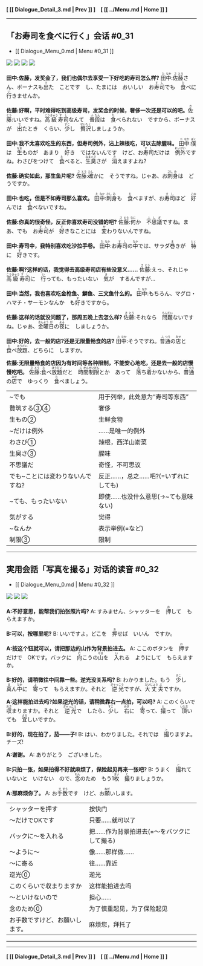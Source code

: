 **[ [[ Dialogue_Detail_3.md | Prev ]] ]　[ [[ ../Menu.md | Home ]] ]**

---
## 「お寿司を食べに行く」会话 #0_31
* [[ Dialogue_Menu_0.md | Menu #0_31 ]]

![](src/susi_o_taberu_1.JPG)
![](src/susi_o_taberu_2.JPG)
![](src/susi_o_taberu_3.JPG)
![](src/susi_o_taberu_4.JPG)

**田中:佐藤，发奖金了，我们也偶尔去享受一下好吃的寿司怎么样?**
<ruby>田<rp>(</rp><rt>た</rt><rp>)</rp></ruby><ruby>中<rp>(</rp><rt>なか</rt><rp>)</rp></ruby>:<ruby>佐<rp>(</rp><rt>さ</rt><rp>)</rp></ruby><ruby>藤<rp>(</rp><rt>とう</rt><rp>)</rp></ruby>さん、ボーナスも<ruby>出<rp>(</rp><rt>で</rt><rp>)</rp></ruby>た　ことです　し、たまには　おいしい　お<ruby>寿<rp>(</rp><rt>す</rt><rp>)</rp></ruby><ruby>司<rp>(</rp><rt>し</rt><rp>)</rp></ruby>でも　<ruby>食<rp>(</rp><rt>た</rt><rp>)</rp></ruby>べに　<ruby>行<rp>(</rp><rt>い</rt><rp>)</rp></ruby>きませんか。

**佐藤:好啊，平时难得吃到高级寿司，发奖金的时候，奢侈一次还是可以的吧。**
<ruby>佐<rp>(</rp><rt>さ</rt><rp>)</rp></ruby><ruby>藤<rp>(</rp><rt>とう</rt><rp>)</rp></ruby>:いいですね。<ruby>高<rp>(</rp><rt>こう</rt><rp>)</rp></ruby><ruby>級<rp>(</rp><rt>きゅう</rt><rp>)</rp></ruby><ruby>寿<rp>(</rp><rt>す</rt><rp>)</rp></ruby><ruby>司<rp>(</rp><rt>し</rt><rp>)</rp></ruby>なんて　<ruby>普<rp>(</rp><rt>ふ</rt><rp>)</rp></ruby><ruby>段<rp>(</rp><rt>だん</rt><rp>)</rp></ruby>は　<ruby>食<rp>(</rp><rt>た</rt><rp>)</rp></ruby>べられない　ですから、ボーナスが　<ruby>出<rp>(</rp><rt>で</rt><rp>)</rp></ruby>たとき　くらい、<ruby>少<rp>(</rp><rt>すこ</rt><rp>)</rp></ruby>し　<ruby>贅<rp>(</rp><rt>ぜい</rt><rp>)</rp></ruby><ruby>沢<rp>(</rp><rt>たく</rt><rp>)</rp></ruby>しましょうか。

**田中:我不太喜欢吃生的东西，但寿司例外，沾上辣根吃，可以去除腥味。**
<ruby>田<rp>(</rp><rt>た</rt><rp>)</rp></ruby><ruby>中<rp>(</rp><rt>なか</rt><rp>)</rp></ruby>:<ruby>僕<rp>(</rp><rt>ぼく</rt><rp>)</rp></ruby>は　<ruby>生<rp>(</rp><rt>なま</rt><rp>)</rp></ruby>ものが　あまり　<ruby>好<rp>(</rp><rt>す</rt><rp>)</rp></ruby>き　ではないんです　けど、お<ruby>寿<rp>(</rp><rt>す</rt><rp>)</rp></ruby><ruby>司<rp>(</rp><rt>し</rt><rp>)</rp></ruby>だけは　<ruby>例<rp>(</rp><rt>れい</rt><rp>)</rp></ruby><ruby>外<rp>(</rp><rt>がい</rt><rp>)</rp></ruby>ですね。わさびをつけて　<ruby>食<rp>(</rp><rt>た</rt><rp>)</rp></ruby>べると、<ruby>生<rp>(</rp><rt>なま</rt><rp>)</rp></ruby><ruby>臭<rp>(</rp><rt>ぐさ</rt><rp>)</rp></ruby>さが　<ruby>消<rp>(</rp><rt>き</rt><rp>)</rp></ruby>えますよね?

**佐藤:确实如此，那生鱼片呢?**
<ruby>佐<rp>(</rp><rt>さ</rt><rp>)</rp></ruby><ruby>藤<rp>(</rp><rt>とう</rt><rp>)</rp></ruby>:<ruby>確<rp>(</rp><rt>たし</rt><rp>)</rp></ruby>かに　そうですね。じゃあ、お<ruby>刺<rp>(</rp><rt>さし</rt><rp>)</rp></ruby><ruby>身<rp>(</rp><rt>み</rt><rp>)</rp></ruby>は　どうですか。

**田中:也吃，但是不如寿司那么喜欢。**
<ruby>田<rp>(</rp><rt>た</rt><rp>)</rp></ruby><ruby>中<rp>(</rp><rt>なか</rt><rp>)</rp></ruby>:<ruby>刺<rp>(</rp><rt>さし</rt><rp>)</rp></ruby><ruby>身<rp>(</rp><rt>み</rt><rp>)</rp></ruby>も　<ruby>食<rp>(</rp><rt>た</rt><rp>)</rp></ruby>べますが、お<ruby>寿<rp>(</rp><rt>す</rt><rp>)</rp></ruby><ruby>司<rp>(</rp><rt>し</rt><rp>)</rp></ruby>ほど　<ruby>好<rp>(</rp><rt>この</rt><rp>)</rp></ruby>んでは　<ruby>食<rp>(</rp><rt>た</rt><rp>)</rp></ruby>べないですね。

**佐藤:你真的很奇怪，反正你喜欢寿司没错的吧?**
<ruby>佐<rp>(</rp><rt>さ</rt><rp>)</rp></ruby><ruby>藤<rp>(</rp><rt>とう</rt><rp>)</rp></ruby>:<ruby>何<rp>(</rp><rt>なに</rt><rp>)</rp></ruby>か　<ruby>不<rp>(</rp><rt>ふ</rt><rp>)</rp></ruby><ruby>思<rp>(</rp><rt>し</rt><rp>)</rp></ruby><ruby>議<rp>(</rp><rt>ぎ</rt><rp>)</rp></ruby>ですね。まあ、でも　お<ruby>寿<rp>(</rp><rt>す</rt><rp>)</rp></ruby><ruby>司<rp>(</rp><rt>し</rt><rp>)</rp></ruby>が　<ruby>好<rp>(</rp><rt>す</rt><rp>)</rp></ruby>きなことには　<ruby>変<rp>(</rp><rt>か</rt><rp>)</rp></ruby>わりないんですね。

**田中:寿司中，我特别喜欢吃沙拉手卷。**
<ruby>田<rp>(</rp><rt>た</rt><rp>)</rp></ruby><ruby>中<rp>(</rp><rt>なか</rt><rp>)</rp></ruby>:お<ruby>寿<rp>(</rp><rt>す</rt><rp>)</rp></ruby><ruby>司<rp>(</rp><rt>し</rt><rp>)</rp></ruby>の<ruby>中<rp>(</rp><rt>なか</rt><rp>)</rp></ruby>では、サラダ<ruby>巻<rp>(</rp><rt>ま</rt><rp>)</rp></ruby>きが　<ruby>特<rp>(</rp><rt>とく</rt><rp>)</rp></ruby>に　<ruby>好<rp>(</rp><rt>す</rt><rp>)</rp></ruby>きです。

**佐藤:啊?这样的话，我觉得去高级寿司店有些没意义……**
<ruby>佐<rp>(</rp><rt>さ</rt><rp>)</rp></ruby><ruby>藤<rp>(</rp><rt>とう</rt><rp>)</rp></ruby>:えっ、それじゃ　<ruby>高<rp>(</rp><rt>こう</rt><rp>)</rp></ruby><ruby>級<rp>(</rp><rt>きゅう</rt><rp>)</rp></ruby><ruby>寿<rp>(</rp><rt>す</rt><rp>)</rp></ruby><ruby>司<rp>(</rp><rt>し</rt><rp>)</rp></ruby>に　<ruby>行<rp>(</rp><rt>い</rt><rp>)</rp></ruby>っても、もったいない　<ruby>気<rp>(</rp><rt>き</rt><rp>)</rp></ruby>が　するんですが…

**田中:当然，我也喜欢吃金枪鱼、鰤鱼、三文鱼什么的。**
<ruby>田<rp>(</rp><rt>た</rt><rp>)</rp></ruby><ruby>中<rp>(</rp><rt>なか</rt><rp>)</rp></ruby>:もちろん、マグロ・ハマチ・サーモンなんか　も<ruby>好<rp>(</rp><rt>す</rt><rp>)</rp></ruby>きですから。

**佐藤:这样的话就没问题了，那周五晚上去怎么样?**
<ruby>佐<rp>(</rp><rt>さ</rt><rp>)</rp></ruby><ruby>藤<rp>(</rp><rt>とう</rt><rp>)</rp></ruby>:それなら　<ruby>問<rp>(</rp><rt>もん</rt><rp>)</rp></ruby><ruby>題<rp>(</rp><rt>だい</rt><rp>)</rp></ruby>ないですね。じゃあ、<ruby>金<rp>(</rp><rt>きん</rt><rp>)</rp></ruby><ruby>曜<rp>(</rp><rt>よう</rt><rp>)</rp></ruby><ruby>日<rp>(</rp><rt>び</rt><rp>)</rp></ruby>の<ruby>夜<rp>(</rp><rt>よる</rt><rp>)</rp></ruby>に　しましょうか。

**田中:好的，去一般的店?还是无限量畅食的店?**
<ruby>田<rp>(</rp><rt>た</rt><rp>)</rp></ruby><ruby>中<rp>(</rp><rt>なか</rt><rp>)</rp></ruby>:そうですね。<ruby>普<rp>(</rp><rt>ふ</rt><rp>)</rp></ruby><ruby>通<rp>(</rp><rt>つう</rt><rp>)</rp></ruby>の<ruby>店<rp>(</rp><rt>みせ</rt><rp>)</rp></ruby>と　<ruby>食<rp>(</rp><rt>た</rt><rp>)</rp></ruby>べ<ruby>放<rp>(</rp><rt>ほう</rt><rp>)</rp></ruby><ruby>題<rp>(</rp><rt>だい</rt><rp>)</rp></ruby>、どちらに　しますか。

**佐藤:无限量畅食的店因为有时间等各种限制，不能安心地吃，还是去一般的店慢慢吃吧。**
<ruby>佐<rp>(</rp><rt>さ</rt><rp>)</rp></ruby><ruby>藤<rp>(</rp><rt>とう</rt><rp>)</rp></ruby>:<ruby>食<rp>(</rp><rt>た</rt><rp>)</rp></ruby>べ<ruby>放<rp>(</rp><rt>ほう</rt><rp>)</rp></ruby><ruby>題<rp>(</rp><rt>だい</rt><rp>)</rp></ruby>だと　<ruby>時<rp>(</rp><rt>じ</rt><rp>)</rp></ruby><ruby>間<rp>(</rp><rt>かん</rt><rp>)</rp></ruby><ruby>制<rp>(</rp><rt>せい</rt><rp>)</rp></ruby><ruby>限<rp>(</rp><rt>げん</rt><rp>)</rp></ruby>とか　あって　<ruby>落<rp>(</rp><rt>お</rt><rp>)</rp></ruby>ち<ruby>着<rp>(</rp><rt>つ</rt><rp>)</rp></ruby>かないから、<ruby>普<rp>(</rp><rt>ふ</rt><rp>)</rp></ruby><ruby>通<rp>(</rp><rt>つう</rt><rp>)</rp></ruby>の<ruby>店<rp>(</rp><rt>みせ</rt><rp>)</rp></ruby>で　ゆっくり　<ruby>食<rp>(</rp><rt>た</rt><rp>)</rp></ruby>べましょう。


|                                  |                                    |
| -------------------------------- | ---------------------------------- |
| ~でも                            | 用于列举，此处意为“寿司等东西”     |
| 贅筑する③④                       | 奢侈                               |
| 生もの②                          | 生鲜食物                           |
| ~だけは例外                      | ……是唯一的例外                     |
| わさび①                          | 辣根，西洋山嵛菜                   |
| 生臭さ③                          | 腥味                               |
| 不思議だ                         | 奇怪，不可思议                     |
| でも~ことには変わりないんですね? | 反正……，总之……吧?(=いずれにしても) |
| ~ても、もったいない              | 即使……也没什么意思(→~ても意味ない) |
| 気がする                         | 觉得                               |
| ~なんか                          | 表示举例(=など)                    |
| 制限③                            | 限制                               |

---
## 実用会話「写真を撮る」对话的读音 #0_32
* [[ Dialogue_Menu_0.md | Menu #0_32 ]]

![](src/sya_sinn_1.jpeg)
![](src/sya_sinn_2.jpeg)
![](src/sya_sinn_3.jpeg)

**A:不好意思，能帮我们拍张照片吗?**
A: すみません、シャッターを　<ruby>押<rp>(</rp><rt>お</rt><rp>)</rp></ruby>して　もらえますか。

**B:可以，按哪里呢?**
B: いいですよ。どこを　<ruby>押<rp>(</rp><rt>お</rt><rp>)</rp></ruby>せば　いいん　ですか。

**A:按这个钮就可以，请把那边的山作为背景拍进去。**
A: ここのボタンを　<ruby>押<rp>(</rp><rt>お</rt><rp>)</rp></ruby>す　だけで　ОKです。バックに　<ruby>向<rp>(</rp><rt>む</rt><rp>)</rp></ruby>こうの<ruby>山<rp>(</rp><rt>やま</rt><rp>)</rp></ruby>を　<ruby>入<rp>(</rp><rt>い</rt><rp>)</rp></ruby>れる　ようにして　もらえますか。

**B:好的，请稍微往中间靠一些。逆光没关系吗?**
B: わかりました。もう　<ruby>少<rp>(</rp><rt>すこ</rt><rp>)</rp></ruby>し　<ruby>真<rp>(</rp><rt>ま</rt><rp>)</rp></ruby>ん<ruby>中<rp>(</rp><rt>なか</rt><rp>)</rp></ruby>に　<ruby>寄<rp>(</rp><rt>よ</rt><rp>)</rp></ruby>って　もらえますか。それと　<ruby>逆<rp>(</rp><rt>ぎゃっ</rt><rp>)</rp></ruby><ruby>光<rp>(</rp><rt>こう</rt><rp>)</rp></ruby>ですが、<ruby>大<rp>(</rp><rt>だい</rt><rp>)</rp></ruby><ruby>丈<rp>(</rp><rt>じょう</rt><rp>)</rp></ruby><ruby>夫<rp>(</rp><rt>ぶ</rt><rp>)</rp></ruby>ですか。

**A:这样能拍进去吗?如果逆光的话，请稍微靠右一点拍，可以吗?**
A: このくらいで　<ruby>収<rp>(</rp><rt>おさ</rt><rp>)</rp></ruby>まりますか。それと　<ruby>逆<rp>(</rp><rt>ぎゃっ</rt><rp>)</rp></ruby><ruby>光<rp>(</rp><rt>こう</rt><rp>)</rp></ruby>で　したら、<ruby>少<rp>(</rp><rt>すこ</rt><rp>)</rp></ruby>し　<ruby>右<rp>(</rp><rt>みぎ</rt><rp>)</rp></ruby>に　<ruby>寄<rp>(</rp><rt>よ</rt><rp>)</rp></ruby>って、<ruby>撮<rp>(</rp><rt>と</rt><rp>)</rp></ruby>って　<ruby>頂<rp>(</rp><rt>いただ</rt><rp>)</rp></ruby>いても　<ruby>宜<rp>(</rp><rt>よろ</rt><rp>)</rp></ruby>しいですか。

**B:好的，现在拍了，茄——子!**
B: はい、わかりました。それでは　<ruby>撮<rp>(</rp><rt>と</rt><rp>)</rp></ruby>りますよ。チーズ!

**A:谢谢。**
A: ありがとう　ございました。

**B:只拍一张，如果拍得不好就麻烦了，保险起见再来一张吧?**
B: うまく　<ruby>撮<rp>(</rp><rt>と</rt><rp>)</rp></ruby>れていないと　いけない　ので、<ruby>念<rp>(</rp><rt>ねん</rt><rp>)</rp></ruby>のため　もう1<ruby>枚<rp>(</rp><rt>まい</rt><rp>)</rp></ruby>　<ruby>撮<rp>(</rp><rt>と</rt><rp>)</rp></ruby>りましょうか。

**A:那麻烦你了。**
A: お<ruby>手<rp>(</rp><rt>て</rt><rp>)</rp></ruby><ruby>数<rp>(</rp><rt>すう</rt><rp>)</rp></ruby>です　けど、お<ruby>願<rp>(</rp><rt>ねが</rt><rp>)</rp></ruby>いします。


|                                |                                           |
| ------------------------------ | ----------------------------------------- |
| シャッターを押す               | 按快门                                    |
| ～だけでОKです                 | 只要……就可以了                            |
| バックに～を入れる             | 把……作为背景拍进去(=～をバツクにして撮る) |
| ～ように～                     | 像……那样做……                              |
| ～に寄る                       | 往……靠近                                  |
| 逆光⓪                          | 逆光                                      |
| このくらいで収まりますか       | 这样能拍进去吗                            |
| ～といけないので               | 担心……                                    |
| 念のため⓪                      | 为了慎重起见，为了保险起见                |
| お手数ですけど、お願いします。 | 麻烦您，拜托了                            |

---

---
**[ [[ Dialogue_Detail_3.md | Prev ]] ]　[ [[ ../Menu.md | Home ]] ]**
